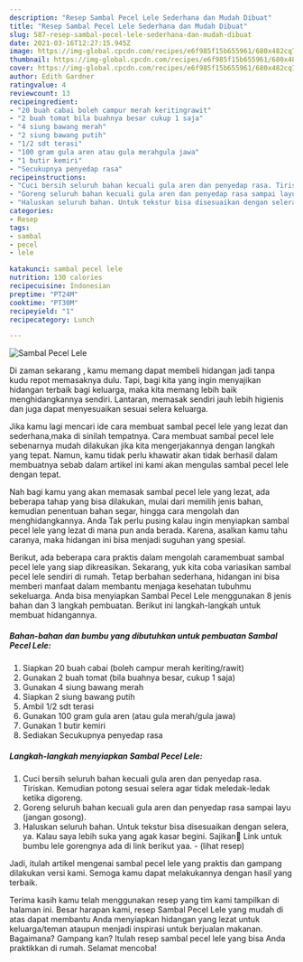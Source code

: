 ```yaml
---
description: "Resep Sambal Pecel Lele Sederhana dan Mudah Dibuat"
title: "Resep Sambal Pecel Lele Sederhana dan Mudah Dibuat"
slug: 587-resep-sambal-pecel-lele-sederhana-dan-mudah-dibuat
date: 2021-03-16T12:27:15.945Z
image: https://img-global.cpcdn.com/recipes/e6f985f15b655961/680x482cq70/sambal-pecel-lele-foto-resep-utama.jpg
thumbnail: https://img-global.cpcdn.com/recipes/e6f985f15b655961/680x482cq70/sambal-pecel-lele-foto-resep-utama.jpg
cover: https://img-global.cpcdn.com/recipes/e6f985f15b655961/680x482cq70/sambal-pecel-lele-foto-resep-utama.jpg
author: Edith Gardner
ratingvalue: 4
reviewcount: 13
recipeingredient:
- "20 buah cabai boleh campur merah keritingrawit"
- "2 buah tomat bila buahnya besar cukup 1 saja"
- "4 siung bawang merah"
- "2 siung bawang putih"
- "1/2 sdt terasi"
- "100 gram gula aren atau gula merahgula jawa"
- "1 butir kemiri"
- "Secukupnya penyedap rasa"
recipeinstructions:
- "Cuci bersih seluruh bahan kecuali gula aren dan penyedap rasa. Tiriskan. Kemudian potong sesuai selera agar tidak meledak-ledak ketika digoreng."
- "Goreng seluruh bahan kecuali gula aren dan penyedap rasa sampai layu (jangan gosong)."
- "Haluskan seluruh bahan. Untuk tekstur bisa disesuaikan dengan selera, ya. Kalau saya lebih suka yang agak kasar begini. Sajikan🤗 Link untuk bumbu lele gorengnya ada di link berikut yaa.           (lihat resep)"
categories:
- Resep
tags:
- sambal
- pecel
- lele

katakunci: sambal pecel lele 
nutrition: 130 calories
recipecuisine: Indonesian
preptime: "PT24M"
cooktime: "PT30M"
recipeyield: "1"
recipecategory: Lunch

---
```



![Sambal Pecel Lele](https://img-global.cpcdn.com/recipes/e6f985f15b655961/680x482cq70/sambal-pecel-lele-foto-resep-utama.jpg)

Di zaman  sekarang , kamu memang dapat membeli hidangan jadi tanpa kudu repot memasaknya dulu. Tapi, bagi kita yang ingin menyajikan hidangan terbaik bagi keluarga, maka kita memang lebih baik menghidangkannya sendiri. Lantaran, memasak sendiri jauh lebih higienis dan juga dapat menyesuaikan sesuai selera keluarga.

Jika kamu lagi mencari ide cara membuat sambal pecel lele yang lezat dan sederhana,maka di sinilah tempatnya. Cara membuat sambal pecel lele  sebenarnya mudah dilakukan jika kita mengerjakannya dengan langkah yang tepat. Namun, kamu tidak perlu khawatir akan tidak berhasil dalam membuatnya 
sebab dalam artikel ini kami akan mengulas sambal pecel lele dengan tepat.  



Nah bagi kamu yang akan memasak sambal pecel lele yang lezat, ada beberapa tahap yang bisa dilakukan, mulai dari memilih jenis bahan, kemudian penentuan bahan segar, hingga cara mengolah dan menghidangkannya. Anda Tak perlu pusing kalau ingin menyiapkan sambal pecel lele yang lezat di mana pun anda berada. Karena, asalkan kamu  tahu caranya, maka hidangan ini bisa menjadi suguhan yang spesial.

Berikut, ada beberapa cara praktis  dalam mengolah caramembuat sambal pecel lele yang siap dikreasikan. Sekarang, yuk kita coba variasikan sambal pecel lele sendiri di rumah. Tetap berbahan sederhana, hidangan ini bisa memberi manfaat dalam membantu menjaga kesehatan tubuhmu sekeluarga. Anda bisa menyiapkan Sambal Pecel Lele menggunakan 8 jenis bahan dan 3 langkah pembuatan. Berikut ini langkah-langkah untuk membuat hidangannya.

<!--inarticleads1-->

##### Bahan-bahan dan bumbu yang dibutuhkan untuk pembuatan Sambal Pecel Lele:

1. Siapkan 20 buah cabai (boleh campur merah keriting/rawit)
1. Gunakan 2 buah tomat (bila buahnya besar, cukup 1 saja)
1. Gunakan 4 siung bawang merah
1. Siapkan 2 siung bawang putih
1. Ambil 1/2 sdt terasi
1. Gunakan 100 gram gula aren (atau gula merah/gula jawa)
1. Gunakan 1 butir kemiri
1. Sediakan Secukupnya penyedap rasa




<!--inarticleads2-->

##### Langkah-langkah menyiapkan Sambal Pecel Lele:

1. Cuci bersih seluruh bahan kecuali gula aren dan penyedap rasa. Tiriskan. Kemudian potong sesuai selera agar tidak meledak-ledak ketika digoreng.
1. Goreng seluruh bahan kecuali gula aren dan penyedap rasa sampai layu (jangan gosong).
1. Haluskan seluruh bahan. Untuk tekstur bisa disesuaikan dengan selera, ya. Kalau saya lebih suka yang agak kasar begini. Sajikan🤗 Link untuk bumbu lele gorengnya ada di link berikut yaa. -           (lihat resep)




Jadi, itulah artikel mengenai  sambal pecel lele  yang praktis dan gampang dilakukan versi kami. Semoga kamu dapat melakukannya dengan hasil yang terbaik. 

Terima kasih kamu telah menggunakan resep yang tim kami tampilkan di halaman ini. Besar harapan kami, resep  Sambal Pecel Lele yang mudah di atas dapat membantu Anda menyiapkan hidangan yang lezat untuk keluarga/teman ataupun menjadi inspirasi untuk berjualan makanan. Bagaimana? Gampang kan? Itulah resep sambal pecel lele yang bisa Anda praktikkan di rumah. Selamat mencoba!

